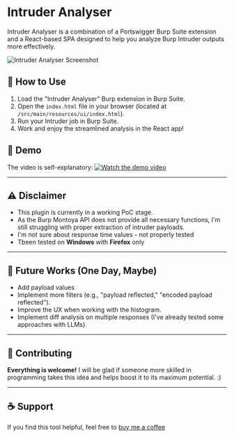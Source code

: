 # Intruder Analyser

Intruder Analyser is a combination of a Portswigger Burp Suite extension and a React-based SPA designed to help you analyze Burp Intruder outputs more effectively.

![Intruder Analyser Screenshot](https://img.youtube.com/vi/bdMoQGFuLrcre/0.jpg)

## 🚀 How to Use

1.  Load the "Intruder Analyser" Burp extension in Burp Suite.
2.  Open the `index.html` file in your browser (located at `/src/main/resources/ui/index.html`).
3.  Run your Intruder job in Burp Suite.
4.  Work and enjoy the streamlined analysis in the React app!

## 🎥 Demo

The video is self-explanatory:
[![Watch the demo video](https://img.youtube.com/vi/bdMoQGFuLrcre/0.jpg)](https://www.youtube.com/watch?v=bdMoQGFuLrcre)

---

## ⚠️ Disclaimer

* This plugin is currently in a working PoC stage.
* As the Burp Montoya API does not provide all necessary functions, I'm still struggling with proper extraction of intruder payloads.
* I'm not sure about response time values - not properly tested
* Tbeen tested on **Windows** with **Firefox** only

---

## 📅 Future Works (One Day, Maybe)

* Add payload values
* Implement more filters (e.g., "payload reflected," "encoded payload reflected").
* Improve the UX when working with the histogram.
* Implement diff analysis on multiple responses (I've already tested some approaches with LLMs).

---

## 🤝 Contributing

**Everything is welcome!** I will be glad if someone more skilled in programming takes this idea and helps boost it to its maximum potential. :)

---

## ☕ Support
If you find this tool helpful, feel free to [buy me a coffee](https://coindrop.to/macrek)